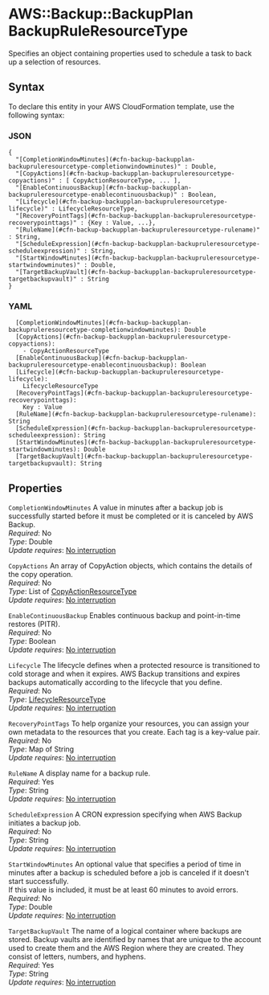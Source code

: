 # AWS::Backup::BackupPlan BackupRuleResourceType<a name="aws-properties-backup-backupplan-backupruleresourcetype"></a>

Specifies an object containing properties used to schedule a task to back up a selection of resources\.

## Syntax<a name="aws-properties-backup-backupplan-backupruleresourcetype-syntax"></a>

To declare this entity in your AWS CloudFormation template, use the following syntax:

### JSON<a name="aws-properties-backup-backupplan-backupruleresourcetype-syntax.json"></a>

```
{
  "[CompletionWindowMinutes](#cfn-backup-backupplan-backupruleresourcetype-completionwindowminutes)" : Double,
  "[CopyActions](#cfn-backup-backupplan-backupruleresourcetype-copyactions)" : [ CopyActionResourceType, ... ],
  "[EnableContinuousBackup](#cfn-backup-backupplan-backupruleresourcetype-enablecontinuousbackup)" : Boolean,
  "[Lifecycle](#cfn-backup-backupplan-backupruleresourcetype-lifecycle)" : LifecycleResourceType,
  "[RecoveryPointTags](#cfn-backup-backupplan-backupruleresourcetype-recoverypointtags)" : {Key : Value, ...},
  "[RuleName](#cfn-backup-backupplan-backupruleresourcetype-rulename)" : String,
  "[ScheduleExpression](#cfn-backup-backupplan-backupruleresourcetype-scheduleexpression)" : String,
  "[StartWindowMinutes](#cfn-backup-backupplan-backupruleresourcetype-startwindowminutes)" : Double,
  "[TargetBackupVault](#cfn-backup-backupplan-backupruleresourcetype-targetbackupvault)" : String
}
```

### YAML<a name="aws-properties-backup-backupplan-backupruleresourcetype-syntax.yaml"></a>

```
  [CompletionWindowMinutes](#cfn-backup-backupplan-backupruleresourcetype-completionwindowminutes): Double
  [CopyActions](#cfn-backup-backupplan-backupruleresourcetype-copyactions):
    - CopyActionResourceType
  [EnableContinuousBackup](#cfn-backup-backupplan-backupruleresourcetype-enablecontinuousbackup): Boolean
  [Lifecycle](#cfn-backup-backupplan-backupruleresourcetype-lifecycle):
    LifecycleResourceType
  [RecoveryPointTags](#cfn-backup-backupplan-backupruleresourcetype-recoverypointtags):
    Key : Value
  [RuleName](#cfn-backup-backupplan-backupruleresourcetype-rulename): String
  [ScheduleExpression](#cfn-backup-backupplan-backupruleresourcetype-scheduleexpression): String
  [StartWindowMinutes](#cfn-backup-backupplan-backupruleresourcetype-startwindowminutes): Double
  [TargetBackupVault](#cfn-backup-backupplan-backupruleresourcetype-targetbackupvault): String
```

## Properties<a name="aws-properties-backup-backupplan-backupruleresourcetype-properties"></a>

`CompletionWindowMinutes` <a name="cfn-backup-backupplan-backupruleresourcetype-completionwindowminutes"></a>
A value in minutes after a backup job is successfully started before it must be completed or it is canceled by AWS Backup\.  
_Required_: No  
_Type_: Double  
_Update requires_: [No interruption](https://docs.aws.amazon.com/AWSCloudFormation/latest/UserGuide/using-cfn-updating-stacks-update-behaviors.html#update-no-interrupt)

`CopyActions` <a name="cfn-backup-backupplan-backupruleresourcetype-copyactions"></a>
An array of CopyAction objects, which contains the details of the copy operation\.  
_Required_: No  
_Type_: List of [CopyActionResourceType](aws-properties-backup-backupplan-copyactionresourcetype.md)  
_Update requires_: [No interruption](https://docs.aws.amazon.com/AWSCloudFormation/latest/UserGuide/using-cfn-updating-stacks-update-behaviors.html#update-no-interrupt)

`EnableContinuousBackup` <a name="cfn-backup-backupplan-backupruleresourcetype-enablecontinuousbackup"></a>
Enables continuous backup and point\-in\-time restores \(PITR\)\.  
_Required_: No  
_Type_: Boolean  
_Update requires_: [No interruption](https://docs.aws.amazon.com/AWSCloudFormation/latest/UserGuide/using-cfn-updating-stacks-update-behaviors.html#update-no-interrupt)

`Lifecycle` <a name="cfn-backup-backupplan-backupruleresourcetype-lifecycle"></a>
The lifecycle defines when a protected resource is transitioned to cold storage and when it expires\. AWS Backup transitions and expires backups automatically according to the lifecycle that you define\.  
_Required_: No  
_Type_: [LifecycleResourceType](aws-properties-backup-backupplan-lifecycleresourcetype.md)  
_Update requires_: [No interruption](https://docs.aws.amazon.com/AWSCloudFormation/latest/UserGuide/using-cfn-updating-stacks-update-behaviors.html#update-no-interrupt)

`RecoveryPointTags` <a name="cfn-backup-backupplan-backupruleresourcetype-recoverypointtags"></a>
To help organize your resources, you can assign your own metadata to the resources that you create\. Each tag is a key\-value pair\.  
_Required_: No  
_Type_: Map of String  
_Update requires_: [No interruption](https://docs.aws.amazon.com/AWSCloudFormation/latest/UserGuide/using-cfn-updating-stacks-update-behaviors.html#update-no-interrupt)

`RuleName` <a name="cfn-backup-backupplan-backupruleresourcetype-rulename"></a>
A display name for a backup rule\.  
_Required_: Yes  
_Type_: String  
_Update requires_: [No interruption](https://docs.aws.amazon.com/AWSCloudFormation/latest/UserGuide/using-cfn-updating-stacks-update-behaviors.html#update-no-interrupt)

`ScheduleExpression` <a name="cfn-backup-backupplan-backupruleresourcetype-scheduleexpression"></a>
A CRON expression specifying when AWS Backup initiates a backup job\.  
_Required_: No  
_Type_: String  
_Update requires_: [No interruption](https://docs.aws.amazon.com/AWSCloudFormation/latest/UserGuide/using-cfn-updating-stacks-update-behaviors.html#update-no-interrupt)

`StartWindowMinutes` <a name="cfn-backup-backupplan-backupruleresourcetype-startwindowminutes"></a>
An optional value that specifies a period of time in minutes after a backup is scheduled before a job is canceled if it doesn't start successfully\.  
If this value is included, it must be at least 60 minutes to avoid errors\.  
_Required_: No  
_Type_: Double  
_Update requires_: [No interruption](https://docs.aws.amazon.com/AWSCloudFormation/latest/UserGuide/using-cfn-updating-stacks-update-behaviors.html#update-no-interrupt)

`TargetBackupVault` <a name="cfn-backup-backupplan-backupruleresourcetype-targetbackupvault"></a>
The name of a logical container where backups are stored\. Backup vaults are identified by names that are unique to the account used to create them and the AWS Region where they are created\. They consist of letters, numbers, and hyphens\.  
_Required_: Yes  
_Type_: String  
_Update requires_: [No interruption](https://docs.aws.amazon.com/AWSCloudFormation/latest/UserGuide/using-cfn-updating-stacks-update-behaviors.html#update-no-interrupt)
